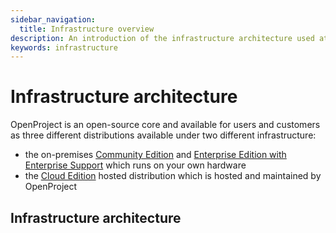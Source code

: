 ```yaml
---
sidebar_navigation:
  title: Infrastructure overview
description: An introduction of the infrastructure architecture used at OpenProject.
keywords: infrastructure
---
```


# Infrastructure architecture

OpenProject is an open-source core and available for users and customers as three different distributions available under two different infrastructure:

- the on-premises [Community Edition](https://www.openproject.org/download-and-installation/) and [Enterprise Edition with Enterprise Support](https://www.openproject.org/enterprise-edition/) which runs on your own hardware
- the [Cloud Edition](https://www.openproject.org/hosting/) hosted distribution which is hosted and maintained by OpenProject


## Infrastructure architecture


